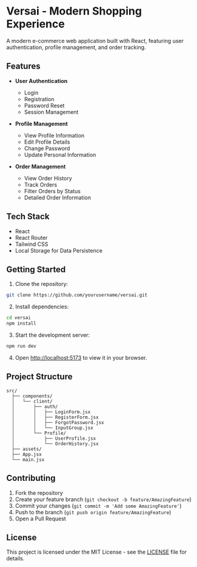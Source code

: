 # Versai - Modern Shopping Experience

A modern e-commerce web application built with React, featuring user authentication, profile management, and order tracking.

## Features

- **User Authentication**
  - Login
  - Registration
  - Password Reset
  - Session Management

- **Profile Management**
  - View Profile Information
  - Edit Profile Details
  - Change Password
  - Update Personal Information

- **Order Management**
  - View Order History
  - Track Orders
  - Filter Orders by Status
  - Detailed Order Information

## Tech Stack

- React
- React Router
- Tailwind CSS
- Local Storage for Data Persistence

## Getting Started

1. Clone the repository:
```bash
git clone https://github.com/yourusername/versai.git
```

2. Install dependencies:
```bash
cd versai
npm install
```

3. Start the development server:
```bash
npm run dev
```

4. Open [http://localhost:5173](http://localhost:5173) to view it in your browser.

## Project Structure

```
src/
  ├── components/
  │   └── client/
  │       ├── auth/
  │       │   ├── LoginForm.jsx
  │       │   ├── RegisterForm.jsx
  │       │   ├── ForgotPassword.jsx
  │       │   └── InputGroup.jsx
  │       └── Profile/
  │           ├── UserProfile.jsx
  │           └── OrderHistory.jsx
  ├── assets/
  ├── App.jsx
  └── main.jsx
```

## Contributing

1. Fork the repository
2. Create your feature branch (`git checkout -b feature/AmazingFeature`)
3. Commit your changes (`git commit -m 'Add some AmazingFeature'`)
4. Push to the branch (`git push origin feature/AmazingFeature`)
5. Open a Pull Request

## License

This project is licensed under the MIT License - see the [LICENSE](LICENSE) file for details.
